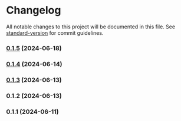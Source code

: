 # Changelog

All notable changes to this project will be documented in this file. See [standard-version](https://github.com/conventional-changelog/standard-version) for commit guidelines.

### [0.1.5](https://github.com/LucasSAmaral/horrorshow/compare/v0.1.4...v0.1.5) (2024-06-18)

### [0.1.4](https://github.com/LucasSAmaral/horrorshow/compare/v0.1.3...v0.1.4) (2024-06-14)

### [0.1.3](https://github.com/LucasSAmaral/horrorshow/compare/v0.1.2...v0.1.3) (2024-06-13)

### 0.1.2 (2024-06-13)

### 0.1.1 (2024-06-11)
